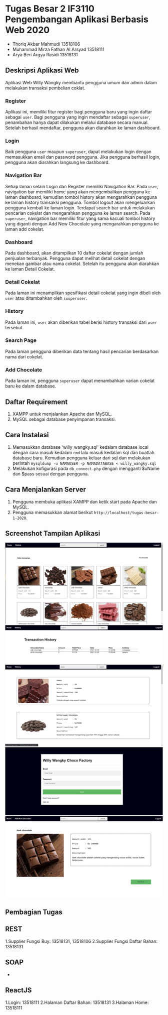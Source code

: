 # Tugas Besar 2 IF3110 Pengembangan Aplikasi Berbasis Web 2020

* Thoriq Akbar Mahmudi                    13518106
* Muhammad Mirza Fathan Al Arsyad         13518111
* Arya Beri Argya Rasidi                  13518131

## Deskripsi Aplikasi Web
Aplikasi Web Willy Wangky membantu pengguna umum dan admin dalam melakukan transaksi pembelian coklat.
### Register
Aplikasi ini, memiliki fitur register bagi pengguna baru yang ingin daftar sebagai `user`. Bagi pengguna yang ingin mendaftar sebagai `superuser`, penambahan hanya dapat dilakukan melalui database secara manual. Setelah berhasil mendaftar, pengguna akan diarahkan ke laman dashboard.
### Login
Baik pengguna `user` maupun `superuser`, dapat melakukan login dengan memasukkan email dan password pengguna. Jika pengguna berhasil login, pengguna akan diarahkan langsung ke dashboard.
### Navigation Bar
Setiap laman selain Login dan Register memiliki Navigation Bar. Pada `user`, navigation bar memiliki home yang akan mengembalikan pengguna ke laman dashboard, kemudian tombol history akan mengarahkan pengguna ke laman history transaksi pengguna. Tombol logout akan mengeluarkan pengguna kembali ke laman login. Terdapat search bar untuk melakukan pencarian cokelat dan mengarahkan pengguna ke laman search. Pada `superuser`, navigation bar memiliki fitur yang sama kacuali tombol history yang diganti dengan Add New Chocolate yang mengarahkan pengguna ke laman add cokelat.
### Dashboard
Pada dashboard, akan ditampilkan 10 daftar cokelat dengan jumlah penjualan terbanyak. Pengguna dapat melihat detail cokelat dengan menekan gambar atau nama cokelat. Setelah itu pengguna akan diarahkan ke laman Detail Cokelat.
### Detail Cokelat
Pada laman ini menampilkan spesifikasi detail cokelat yang ingin dibeli oleh `user` atau ditambahkan oleh `suuperuser`.
### History
Pada laman ini, `user` akan diberikan tabel berisi history transaksi dari `user` tersebut.
### Search Page
Pada laman pengguna diberikan data tentang hasil pencarian berdasarkan nama dari cokelat.
### Add Chocolate
Pada laman ini, pengguna `superuser` dapat menambahkan varian cokelat baru ke dalam database.

## Daftar Requirement
1. XAMPP untuk menjalankan Apache dan MySQL.
2. MySQL sebagai database penyimpanan transaksi.

## Cara Instalasi
1. Memasukkan database 'willy_wangky.sql' kedalam database local dengan cara masuk kedalam `cmd` lalu masuk kedalam sql dan buatlah database baru. Kemudian pengguna keluar dari sql dan melakukan perintah `mysqldump -u NAMAUSER -p NAMADATABASE < willy_wangky.sql`
2. Melakukan kofigurasi pada `db_connect.php` dengan mengganti $uName dan $pass sesuai dengan pengguna.

## Cara Menjalankan Server
1. Pengguna membuka aplikasi XAMPP dan ketik start pada Apache dan MySQL.
2. Pengguna memasukkan alamat berikut `http://localhost/tugas-besar-1-2020`.

## Screenshot Tampilan Aplikasi
![](img/ss1.jpg)
![](img/ss2.jpg)
![](img/ss3.jpg)
![](img/ss4.jpg)
![](img/ss5.jpg)

## Pembagian Tugas
## REST
1.Supplier Fungsi Buy: 13518131, 13518106
2.Supplier Fungsi Daftar Bahan: 13518131

## SOAP
-
## ReactJS
1.Login: 13518111
2.Halaman Daftar Bahan: 13518131
3.Halaman Home: 13518111

